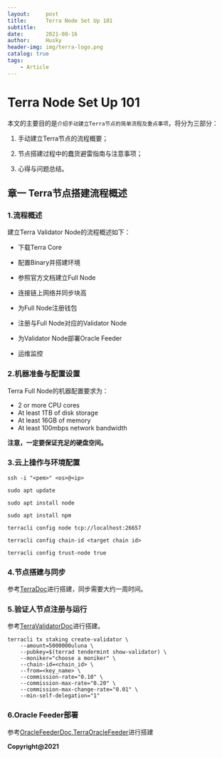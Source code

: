 ```yaml
---
layout:     post
title:      Terra Node Set Up 101
subtitle:   
date:       2021-08-16
author:     Husky
header-img: img/terra-logo.png
catalog: true
tags:
    - Article
---
```


# Terra Node Set Up 101

本文的主要目的是`介绍手动建立Terra节点的简单流程及重点事项`，将分为三部分：

1. 手动建立Terra节点的流程概要；

2. 节点搭建过程中的蠢货避雷指南与注意事项；

3. 心得与问题总结。

## 章一 Terra节点搭建流程概述

### 1.流程概述

建立Terra Validator Node的流程概述如下：

- 下载Terra Core

- 配置Binary并搭建环境

- 参照官方文档建立Full Node

- 连接链上网络并同步块高

- 为Full Node注册钱包

- 注册与Full Node对应的Validator Node

- 为Validator Node部署Oracle Feeder

- 运维监控

### 2.机器准备与配置设置

Terra Full Node的机器配置要求为：

- 2 or more CPU cores
- At least 1TB of disk storage
- At least 16GB of memory
- At least 100mbps network bandwidth

**注意，一定要保证充足的硬盘空间。**

### 3.云上操作与环境配置

`ssh -i "<pem>" <os>@<ip>`

`sudo apt update`

`sudo apt install node`

`sudo apt install npm`

`terracli config node tcp://localhost:26657 `

`terracli config chain-id <target chain id> `

`terracli config trust-node true`

### 4.节点搭建与同步

参考[TerraDoc](https://docs.terra.money)进行搭建，同步需要大约一周时间。

### 5.验证人节点注册与运行

参考[TerraValidatorDoc](https://docs.terra.money/validator/setup.html#requirements)进行搭建。

```
terracli tx staking create-validator \
    --amount=5000000uluna \
    --pubkey=$(terrad tendermint show-validator) \
    --moniker="choose a moniker" \
    --chain-id=<chain_id> \
    --from=<key_name> \
    --commission-rate="0.10" \
    --commission-max-rate="0.20" \
    --commission-max-change-rate="0.01" \
    --min-self-delegation="1"
```

### 6.Oracle Feeder部署

参考[OracleFeederDoc](https://docs.terra.money/validator/setup.html#set-up-oracle-feeder),[TerraOracleFeeder](https://github.com/terra-money/oracle-feeder)进行搭建



**Copyright@2021**